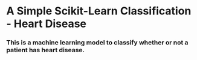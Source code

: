 # A Simple Scikit-Learn Classification - Heart Disease

### This is a machine learning model to classify whether or not a patient has heart disease.
